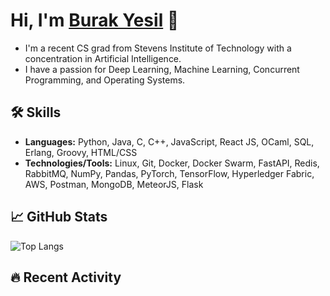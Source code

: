 # Hi, I'm [Burak Yesil](https://github.com/Burak-Yesil) 👋

- I'm a recent CS grad from Stevens Institute of Technology with a concentration in Artificial Intelligence.
- I have a passion for Deep Learning, Machine Learning, Concurrent Programming, and Operating Systems.

## 🛠 Skills
- **Languages:** Python, Java, C, C++, JavaScript, React JS, OCaml, SQL, Erlang, Groovy, HTML/CSS
- **Technologies/Tools:** Linux, Git, Docker, Docker Swarm, FastAPI, Redis, RabbitMQ, NumPy, Pandas, PyTorch, TensorFlow, Hyperledger Fabric, AWS, Postman, MongoDB, MeteorJS, Flask

## 📈 GitHub Stats

![Top Langs](https://github-readme-stats.vercel.app/api/top-langs/?username=Burak-Yesil&layout=compact)
## 🔥 Recent Activity

<!--START_SECTION:activity-->
<!--END_SECTION:activity-->
